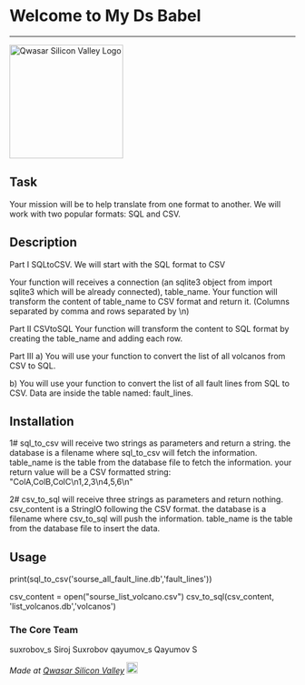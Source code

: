 # Welcome to My Ds Babel
***
<img alt='Qwasar Silicon Valley Logo' src='https://www.google.com/url?sa=i&url=https%3A%2F%2Fwww.simego.com%2Fblog%2Fimport-csv-file&psig=AOvVaw3vR-PaD9hZnTuu4zStDrWR&ust=1699104198521000&source=images&cd=vfe&opi=89978449&ved=0CBEQjRxqFwoTCLClwMT2p4IDFQAAAAAdAAAAABAE' width='200px'>

## Task
Your mission will be to help translate from one format to another.
We will work with two popular formats: SQL and CSV.

## Description
Part I SQLtoCSV.
We will start with the SQL format to CSV

Your function will receives a connection (an sqlite3 object from import sqlite3 which will be already connected), table_name.
Your function will transform the content of table_name to CSV format and return it. (Columns separated by comma and rows separated by \n)

Part II CSVtoSQL
Your function will transform the content to SQL format by creating the table_name and adding each row.

Part III
a) You will use your function to convert the list of all volcanos from CSV to SQL.

b) You will use your function to convert the list of all fault lines from SQL to CSV.
Data are inside the table named: fault_lines.



## Installation
1# sql_to_csv will receive two strings as parameters and return a string.
the database is a filename where sql_to_csv will fetch the information.
table_name is the table from the database file to fetch the information.
your return value will be a CSV formatted string:
"ColA,ColB,ColC\n1,2,3\n4,5,6\n"

2# csv_to_sql will receive three strings as parameters and return nothing.
csv_content is a StringIO following the CSV format.
the database is a filename where csv_to_sql will push the information.
table_name is the table from the database file to insert the data.

## Usage
print(sql_to_csv('sourse_all_fault_line.db','fault_lines'))

csv_content = open("sourse_list_volcano.csv")
csv_to_sql(csv_content, 'list_volcanos.db','volcanos')

### The Core Team
suxrobov_s Siroj Suxrobov
qayumov_s Qayumov S

<span><i>Made at <a href='https://qwasar.io'>Qwasar Silicon Valley</a></i></span>
<span><img alt='Qwasar Silicon Valley Logo' src='https://storage.googleapis.com/qwasar-public/qwasar-logo_50x50.png' width='20px'></span>

